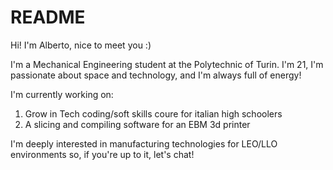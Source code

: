 # README
Hi! I'm Alberto, nice to meet you :)

I'm a Mechanical Engineering student at the Polytechnic of Turin. I'm 21, I'm passionate about space and technology, and I'm always full of energy!

I'm currently working on:
1. Grow in Tech coding/soft skills coure for italian high schoolers
2. A slicing and compiling software for an EBM 3d printer

I'm deeply interested in manufacturing technologies for LEO/LLO environments so, if you're up to it, let's chat!
